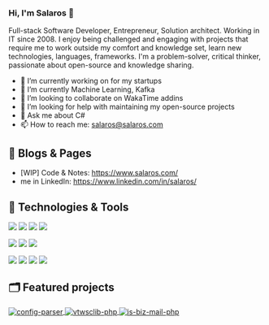 ### Hi, I'm Salaros 👋

Full-stack Software Developer, Entrepreneur, Solution architect. Working in IT since 2008.
I enjoy being challenged and engaging with projects that require me to work outside my comfort and knowledge set, learn new technologies, languages, frameworks.
I'm a problem-solver, critical thinker, passionate about open-source and knowledge sharing.

- 🔭 I’m currently working on for my startups
- 🌱 I’m currently Machine Learning, Kafka
- 👯 I’m looking to collaborate on WakaTime addins
- 🤔 I’m looking for help with maintaining my open-source projects
- 💬 Ask me about C#
- 📫 How to reach me: salaros@salaros.com

## 📝 Blogs & Pages

- [WIP] Code & Notes: https://www.salaros.com/
- me in LinkedIn: https://www.linkedin.com/in/salaros/

## 🔧 Technologies & Tools

![](https://img.shields.io/badge/Code-dotnet-informational?style=flat&logo=dotnet&logoColor=white&color=6aa6f8)
![](https://img.shields.io/badge/Code-JavaScript-informational?style=flat&logo=javascript&logoColor=white&color=6aa6f8)
![](https://img.shields.io/badge/Code-Vue-informational?style=flat&logo=react&logoColor=white&color=42b883)
![](https://img.shields.io/badge/Code-PHP-informational?style=flat&logo=dotnet&logoColor=white&color=6aa6f8)

![](https://img.shields.io/badge/Shell-Bash-informational?style=flat&logo=gnu-bash&logoColor=white&color=6aa6f8)
![](https://img.shields.io/badge/Shell-Makefile-informational?style=flat&logo=cmake&logoColor=white&color=E95420)
![](https://img.shields.io/badge/OS-Linux-informational?style=flat&logo=linux&logoColor=white&color=6aa6f8)

![](https://img.shields.io/badge/Tools-PostgreSQL-informational?style=flat&logo=postgresql&logoColor=white&color=6aa6f8)
![](https://img.shields.io/badge/Tools-MySQL-informational?style=flat&logo=postgresql&logoColor=white&color=f29111)
![](https://img.shields.io/badge/Tools-Docker-informational?style=flat&logo=docker&logoColor=white&color=6aa6f8)
![](https://img.shields.io/badge/Tools-Kubernetes-informational?style=flat&logo=kubernetes&logoColor=white&color=6aa6f8)

## 🗂️ Featured projects

<a href="https://github.com/salaros/config-parser">
  <img align="center" src="https://github-readme-stats.vercel.app/api/pin/?username=salaros&repo=config-parser&show_icons=true&line_height=27&title_color=6aa6f8&text_color=8a919a&icon_color=6aa6f8&bg_color=22272e" alt="config-parser" />
</a>

<a href="https://github.com/salaros/vtwsclib-php">
  <img align="center" src="https://github-readme-stats.vercel.app/api/pin/?username=salaros&repo=vtwsclib-php&show_icons=true&line_height=27&title_color=6aa6f8&text_color=8a919a&icon_color=6aa6f8&bg_color=22272e" alt="vtwsclib-php" />
</a>

<a href="https://github.com/salaros/is-biz-mail-php">
  <img align="center" src="https://github-readme-stats.vercel.app/api/pin/?username=salaros&repo=is-biz-mail-php&show_icons=true&line_height=27&title_color=6aa6f8&text_color=8a919a&icon_color=6aa6f8&bg_color=22272e" alt="is-biz-mail-php" />
